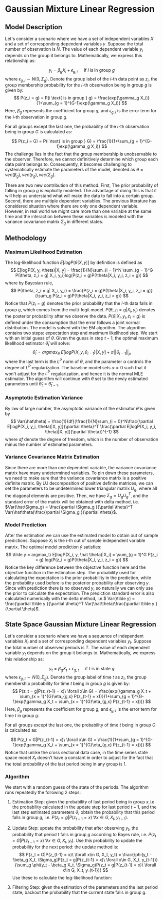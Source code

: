 # Gaussian Mixture Linear Regression

## Model Description

Let's consider a scenario where we have a set of independent variables $X$ and a set of corresponding dependent variables $y$. Suppose the total number of observation is $N$. The value of each dependent variable $y_i$ depends on the group it belongs to. Mathematically, we express this relationship as:

$$
y_{i} = \beta_g X_i+\epsilon_{g,i}\quad \text{ if } i \text{ is in group } g
$$
where $\epsilon_{g,i}\sim N(0, \Sigma_g)$. Denote the group label of the $i$-th data point as $z_i$, the group membership probability for the $i$-th observation being in group $g$ is given by:
$$
P(z_i = g) = P(i \text{ is in group } g) = \frac{exp(\gamma_g X_i)}{1+\sum_{g = 1}^{G-1}exp(\gamma_g X_i)}
$$
Here, $\beta_g$ represents the coefficient for group $g$, and $\epsilon_{g,i}$ is the error term for the $i$-th observation in group $g$.

For all groups except the last one, the probability of the $i$-th observation being in group $G$ is calculated as:

$$
P(z_i = G) = P(i \text{ is in group } G) = \frac{1}{1+\sum_{g = 1}^{G-1}exp(\gamma_g X_i)}
$$
The challenge lies in the fact that the group membership is unobservable to the observer. Therefore, we cannot definitively determine which group each data point belongs to. Consequently, it becomes challenging to systematically estimate the parameters of the model, denoted as $\theta = {vec(\beta_g), vec(\gamma_g), vec(\Sigma_g)}$.

There are two new contribution of this method. First, The prior probability of falling in group $g$ is explicitly modeled. The advantage of doing this is that it will help us understand what will make the data to fall into a certain group. Second, there are multiple dependent variables. The previous literature has considered situation where there are only one dependent variable. However, in real world we might care more than one variable at the same time and the interaction between these variables is modeled with the variance covariance matrix $\Sigma_g$ in different states.

## Methodology

### Maximum Likelihood Estimation

The log-likelihood function $E[logP(\theta|X, y)]$ by definition is defined as
$$
E[logP(X, y, \theta)|X, y] = \frac{1}{N}\sum_{i = 1}^N \sum_{g = 1}^G P(\theta, z_i = g| X_i, y_i)log(P(z_i = g)P(\theta|X_i, y_i, z_i = g))
$$
where by Bayesian rule,
$$
P(\theta, z_i = g| X_i, y_i) = \frac{P(z_i = g)P(\theta|X_i, y_i, z_i = g)}{\sum_g P(z_i = g)P(\theta|X_i, y_i, z_i = g)}
$$
Notice that $P(z_i = g)$ denotes the prior probability that the $i$-th data falls in group $g$, which comes from the multi-logit model. $P(\theta, z_i = g| X_i, y_i)$ denotes the posterior probability after we observe the data. $P(\theta|X_i, y_i, z_i = g)$ is defined under the consumption that the error follows a joint normal distribution. The model is solved with the EM algorithm. The algorithm contains two steps: expectation step and maximum likelihood step. We start with an initial guess of $\theta$. Given the guess in step $t-1$, the optimal maximum likelihood estimator $\hat \theta_t$ will solve:
$$
\hat \theta_{t} = argmax_\theta\ E[logP(X, y, \theta_{t-1})|X, y] + \alpha|| \theta_{t-1}||_p
$$
where the last term is the $L^P$ norm of $\theta$, and the parameter $\alpha$ controls the degree of $L^P$ regularization. The baseline model sets $\alpha = 0$ such that it won't adjust for the $L^P$ regularization, and hence it is the normal MLE estimator. The algorithm will continue with $\theta$ set to the newly estimated parameters until $\hat\theta_t = \hat\theta_{t-1}$.

### Asymptotic Estimation Variance

By law of large number, the asymptotic variance of the estimator $\hat \theta$ is given by
$$
Var(\hat\theta) = \frac{1}{df}(\frac{1}{N}\sum_{i = 0}^N\frac{\partial E[logP(X_i, y_i, \theta)|X, y]}{\partial \theta}^T  \frac{\partial E[logP(X_i, y_i, \theta)|X, y]}{\partial \theta})^{-1}
$$
where $df$ denote the degree of freedom, which is the number of observation minus the number of estimated parameters.

### Variance Covariance Matrix Estimation

Since there are more than one dependent variable, the variance covariance matrix have many undetermined variables. To pin down these parameters, we need to make sure that the variance covariance matrix is a positive definite matrix. By LU decomposition of positive definite matrices, we can set the parameters to be undetermined lower triangular matrix $U_g$, where all the diagonal elements are positive. Then, we have $\Sigma_g = U_g U_g^{T}$, and the standard error of the matrix will be obtained with delta method, i.e. $Var(\hat\Sigma_g) = \frac{\partial \Sigma_g }{\partial \theta}^T Var(\hat\theta)\frac{\partial \Sigma_g }{\partial \theta}$​.

### Model Prediction

After the estimation we can use the estimated model to obtain out of sample predictions. Suppose $X_i$ is the $i$-th out of sample independent variable matrix. The optimal model prediction $\tilde y$ satisfies:
$$
\tilde y = argmax_t\ E[logP(X_i, y, \hat \theta)|X_i] = \sum_{g = 1}^G P(z_i = g) log(P(z_i = g)P(\theta|X_i, y_i, z_i = g))
$$
Notice the key difference between the objective function here and the objective function in the estimation step. The probability used for calculating the expectation is the prior probability in the prediction, while the probability used before is the posterior probability after observing $y$. Since with prediction there is no observed $y$, so naturally we can only use the prior to calculate the expectation. The prediction standard error is also calculated numerically with the delta method, i.e.$ Var(\tilde y) = \frac{\partial \tilde y }{\partial \theta}^T Var(\hat\theta)\frac{\partial \tilde y }{\partial \theta}$.

## State Space Gaussian Mixture Linear Regression

Let's consider a scenario where we have a sequence of independent variables $X_t$ and a set of corresponding dependent variables $y_t$. Suppose the total number of observed periods is $T$. The value of each dependent variable $y_t$ depends on the group it belongs to. Mathematically, we express this relationship as:

$$
y_{t} = \beta_g X_t+\epsilon_{g,t}\quad \text{ if } t \text{ is in state } g
$$
where $\epsilon_{g,t}\sim N(0, \Sigma_g)$. Denote the group label of time $t$ as $z_t$, the group membership probability for time $t$ being in group $g$ is given by:
$$
P(z_t = g|P(z_{t-1} = x)\ \forall x\in G) = \frac{exp(\gamma_g X_t + \sum_{x = 1}^{G}\eta_{g,x} P(z_{t-1} = x))}{1+\sum_{g = 1}^{G-1}exp(\gamma_g X_t + \sum_{x = 1}^{G}\eta_{g,x} P(z_{t-1} = x)))}
$$
Here, $\beta_g$ represents the coefficient for group $g$, and $\epsilon_{g,t}$ is the error term for time $t$ in group $g$.

For all groups except the last one, the probability of time $t$ being in group $G$ is calculated as:

$$
P(z_t = G|P(z_{t-1} = x)\ \forall x\in G) = \frac{1}{1+\sum_{g = 1}^{G-1}exp(\gamma_g X_t + \sum_{x = 1}^{G}\eta_{g,x} P(z_{t-1} = x)))}
$$
Notice that unlike the cross sectional data case, in the time series state space model $X_t$ doesn't have a constant in order to adjust for the fact that the total probability of the last period being in any group is 1.

### Algorithm

We start with a random guess of the state of the periods. The algorithm runs repeatedly the following 2 steps:

1. Estimation Step: given the probability of last period being in group $x$,i.e. the probability calculated in the update step for last period $t-1$, and the last step estimated parameters $\theta$, obtain the probability that this period falls in group $g$, i.e. $P(z_t = g|P(z_{t-1} = x)\ \forall x\in G, X_t, y_{t-1})$.

2. Update Step: update the probability that after observing $y_t$, the probability that period t falls in group $g$ according to Bayes rule, i.e. $P(z_t = G|P(z_{t-1} = x)\ \forall x\in G, X_t, y_t)$. Use this probability to update the probability for the next period: the update method is:
   $$
   P(z_t = G|P(z_{t-1} = x)\ \forall x\in G, X_t, y_t) = \frac{\phi(y_t - \beta_g X_t, \Sigma_g)P(z_t = g|P(z_{t-1} = x)\ \forall x\in G, X_t, y_{t-1})}{\sum_g \phi(y_t - \beta_g X_t, \Sigma_g)P(z_t = g|P(z_{t-1} = x)\ \forall x\in G, X_t, y_{t-1})}
   $$
   Use these to calculate the log-likelihood function:

   

3. Filtering Step: given the estimation of the parameters and the last period state, backout the probability that the current state falls in group g. 

